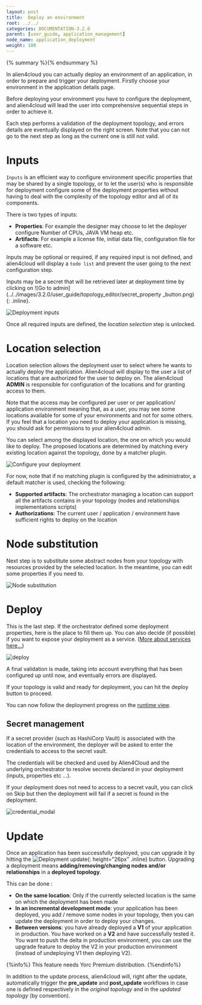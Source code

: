 ```yaml
---
layout: post
title:  Deploy an environment
root: ../../
categories: DOCUMENTATION-3.2.0
parent: [user_guide, application_management]
node_name: application_deployment
weight: 100
---
```


{% summary %}{% endsummary %}

In alien4cloud you can actually deploy an environment of an application, in order to prepare and trigger your deployment. Firstly choose your environment in the application details page.

Before deploying your environment you have to configure the deployment, and alien4cloud will lead the user into comprehensive sequential steps in order to achieve it.

Each step performs a validation of the deployment topology, and errors details are eventually displayed on the right screen. Note that you can not go to the next step as long as the current one is still not valid.

# Inputs

`Inputs` is an efficient way to configure environment specific properties that may be shared by a single topology, or to let the user(s) who is responsible for deployment configure some of the deployment properties without having to deal with the complexity of the topology editor and all of its components.

There is two types of inputs:

* __Properties__: For example the designer may choose to let the deployer configure Number of CPUs, JAVA VM heap etc.
* __Artifacts__: For example a license file, initial data file, configuration file for a software etc.

Inputs may be optional or required, if any required input is not defined, and alien4cloud will display a `todo list` and prevent the user going to the next configuration step.

Inputs may be a secret that will be retrieved later at deployment time by clicking on ![Go to admin](../../images/3.2.0/user_guide/topology_editor/secret_property _button.png){: .inline}.

![Deployment inputs](../../images/3.2.0/user_guide/applications/deployment/user_guide_deployment_setup_inputs.png)

Once all required inputs are defined, the *location selection* step is unlocked.

# Location selection

Location selection allows the deployment user to select where he wants to actually deploy the application. Alien4cloud will display to the user a list of locations that are authorized for the user to deploy on. The alien4cloud __ADMIN__ is responsible for configuration of the locations and for granting access to them.

Note that the access may be configured per user or per application/ application environment meaning that, as a user, you may see some locations available for some of your environments and not for some others. If you feel that a location you need to deploy your application is missing, you should ask for permissions to your alien4cloud admin.

You can select among the displayed location, the one on which you would like to deploy.
The proposed locations are determined by matching every existing location against the topology, done by a matcher plugin.

![Configure your deployment](../../images/3.2.0/user_guide/applications/deployment/user_guide_deployment_setup.png)

 For now, note that if no matching plugin is configured by the administrator, a default matcher is used, checking the following:

* __Supported artifacts__: The orchestrator managing a location can support all the artifacts contains in your topology (nodes and relationships implementations scripts)
* __Authorizations__: The current user / application / environment have sufficient rights to deploy on the location

# Node substitution

Next step is to substitute some abstract nodes from your topology with resources provided by the selected location.
In the meantime, you can edit some properties if you need to.

![Node substitution](../../images/3.2.0/user_guide/applications/deployment/user_guide_deployment_setup_substitution.png)

# Deploy
This is the last step. If the orchestrator defined some deployment properties, here is the place to fill them up.
You can also decide (if possible) if you want to expose your deployment as a service. ([More about services here...](#/documentation/3.0.0/concepts/services.html))

![deploy](../../images/3.2.0/user_guide/applications/deployment/deployment_deploy.png)

A final validation is made, taking into account everything that has been configured up until now, and eventually errors are displayed.

If your topology is valid and ready for deployment, you can hit the deploy button to proceed.

You can now follow the deployment progress on the [runtime view](#/documentation/3.0.0/user_guide/application_runtime.html).


## Secret management

If a secret provider (such as HashiCorp Vault) is associated with the location of the environment, the deployer will be asked to enter the credentials to access to the secret vault.

The credentials will be checked and used by Alien4Cloud and the underlying orchestrator to resolve secrets declared in your deployment (inputs, properties etc ...).

If your deployment does not need to access to a secret vault, you can click on Skip but then the deployment will fail if a secret is found in the deployment.

![credential_modal](../../images/3.2.0/user_guide/applications/deployment/credential_modal.png)


# Update

Once an application has been successfully deployed, you can upgrade it by hitting the ![Deployment update](../../images/user_guide/application/deployment/update_btn.png){: height="26px" .inline} button.
Upgrading a deployment means __adding/removing/changing nodes and/or relationships__ in a __deployed topology__.

This can be done :

* __On the same location__: Only if the currently selected location is the same on which the deployment has been made
* __In an incremental development mode__: your application has been deployed, you add / remove some nodes in your topology, then you can update the deployment in order to deploy your changes.
* __Between versions__: you have already deployed a __V1__ of your application in production. You have worked on a __V2__ and have successfully tested it. You want to push the delta in production environment, you can use the upgrade feature to deploy the V2 in your production environment (instead of undeploying V1 then deploying V2).

{%info%}
This feature needs Yorc Premium distribution.
{%endinfo%}

In addition to the update process, alien4cloud will, right after the update, automatically trigger the __pre_update__ and __post_update__ workflows in case one is defined respectively in the _original topology_ and in the _updated topology_ (by convention). 
